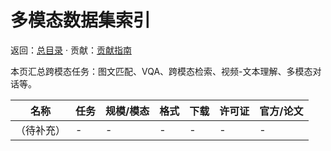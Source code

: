 # 多模态数据集索引

返回：[总目录](../README.md) · 贡献：[贡献指南](../contribute.md)

本页汇总跨模态任务：图文匹配、VQA、跨模态检索、视频-文本理解、多模态对话等。

| 名称 | 任务 | 规模/模态 | 格式 | 下载 | 许可证 | 官方/论文 |
| --- | --- | --- | --- | --- | --- | --- |
| （待补充） | - | - | - | - | - | - |


